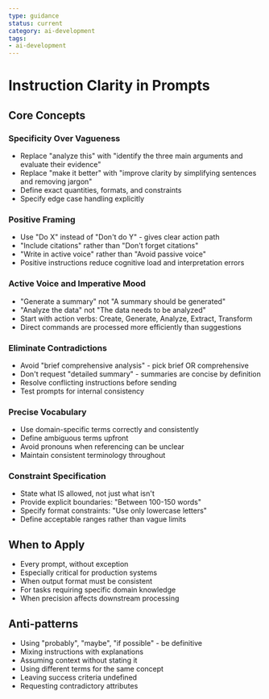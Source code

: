 ```yaml
---
type: guidance
status: current
category: ai-development
tags:
- ai-development
---
```


# Instruction Clarity in Prompts

## Core Concepts

### Specificity Over Vagueness
- Replace "analyze this" with "identify the three main arguments and evaluate their evidence"
- Replace "make it better" with "improve clarity by simplifying sentences and removing jargon"
- Define exact quantities, formats, and constraints
- Specify edge case handling explicitly

### Positive Framing
- Use "Do X" instead of "Don't do Y" - gives clear action path
- "Include citations" rather than "Don't forget citations"
- "Write in active voice" rather than "Avoid passive voice"
- Positive instructions reduce cognitive load and interpretation errors

### Active Voice and Imperative Mood
- "Generate a summary" not "A summary should be generated"
- "Analyze the data" not "The data needs to be analyzed"
- Start with action verbs: Create, Generate, Analyze, Extract, Transform
- Direct commands are processed more efficiently than suggestions

### Eliminate Contradictions
- Avoid "brief comprehensive analysis" - pick brief OR comprehensive
- Don't request "detailed summary" - summaries are concise by definition
- Resolve conflicting instructions before sending
- Test prompts for internal consistency

### Precise Vocabulary
- Use domain-specific terms correctly and consistently
- Define ambiguous terms upfront
- Avoid pronouns when referencing can be unclear
- Maintain consistent terminology throughout

### Constraint Specification
- State what IS allowed, not just what isn't
- Provide explicit boundaries: "Between 100-150 words"
- Specify format constraints: "Use only lowercase letters"
- Define acceptable ranges rather than vague limits

## When to Apply
- Every prompt, without exception
- Especially critical for production systems
- When output format must be consistent
- For tasks requiring specific domain knowledge
- When precision affects downstream processing

## Anti-patterns
- Using "probably", "maybe", "if possible" - be definitive
- Mixing instructions with explanations
- Assuming context without stating it
- Using different terms for the same concept
- Leaving success criteria undefined
- Requesting contradictory attributes